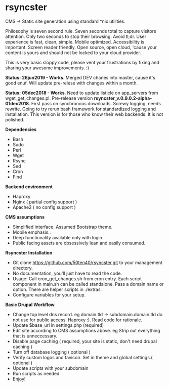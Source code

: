 # rsyncster
CMS -> Static site generation using standard \*nix utilities.

Philosophy is seven second rule. Seven seconds total to capture visitors attention. Only two seconds to stop their browsing. Avoid tl;dr. User experience is fast, clean, simple. Mobile optimized. Accessibility is important. Screen reader friendly. Open source, open cloud, 'cause your content is yours and should not be locked to your cloud provider.

This is very basic sloppy code, please vent your frustrations by fixing and sharing your awesome improvements. :)

__Status:__ __26jun2019 - Works__. Merged DEV chanes into master, cause it's good enuf. Will update pre-relese with changes within a month.

__Status:__ __05dec2018 - Works__. Need to update listicle on app_servers from wget_get_changes.pl. Pre-release version __rsyncster\_v.0.9.0.2-alpha-01dec2018__. First pass on synchronous downloads. Screwy logging, needs rewrite. Going to try rerun bash framework for standardized logging and installation. This version is for those who know their web backends. It is not polished.

__Dependencies__
* Bash
* Sudo
* Perl
* Wget
* Rsync
* Sed
* Cron
* Find

__Backend environment__
* Haproxy
* Nginx ( partial config support )
* Apache2 ( no config support )

__CMS assumptions__
* Simplified interface. Assumed Bootstrap theme.
* Mobile emphasis..
* Deep functionality available only with login.
* Public facing assets are obsessively lean and easily consumed.

__Rsyncster Installation__
* Git clone https://github.com/50ten40/rsyncster.git to your management directory.
* No documentation, you'll just have to read the code.
* Usage: Call cron\_get\_changes.sh from cron entry. Each script component in main.sh can be called standalone. Pass a domain name or option. There are helper scripts in ./extras.
* Configure variables for your setup.

__Basic Drupal Workflow__
* Change top level dns record. eg domain.tld -> subdomain.domain.tld do not use for public access. Haproxy :). Read code for rationale.
* Update $base_url in settings.php (required)
* Edit site according to CMS assumptions above. eg Strip out everything that is unneccessary.
* Disable page caching ( required, your site is static, don't need drupal caching )
* Turn off database logging ( optional )
* Verify custom logos and favicon. Set in theme and global settings.( optional )
* Update scripts with your subdomain
* Run scripts as needed
* Enjoy!
